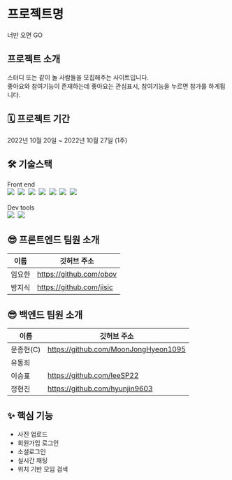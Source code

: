 # 프로젝트명

너만 오면 GO

## 프로젝트 소개

스터디 또는 같이 놀 사람들을 모집해주는 사이트입니다.   
좋아요와 참여기능이 존재하는데 좋아요는 관심표시, 참여기능을 누르면 참가를 하게됩니다.

## 🗓 프로젝트 기간

2022년 10월 20일 ~ 2022년 10월 27일 (1주)

## 🛠 기술스택

Front end<br/> 
<img src="https://img.shields.io/badge/JavaScript-F7DF1E?style=flat-square&logo=javascript&logoColor=black"/>&nbsp;
<img src="https://img.shields.io/badge/Tailwind CSS-06B6D4?style=flat-square&logo=Tailwind CSS&logoColor=white"/>&nbsp;
<img src="https://img.shields.io/badge/React-61DAFB?style=flat-square&logo=React&logoColor=black"/>&nbsp;
<img src="https://img.shields.io/badge/React Router-CA4245?style=flat-square&logo=React Router&logoColor=white"/>&nbsp;
<img src="https://img.shields.io/badge/React Hook Form-EC5990?style=flat-square&logoColor=white"/>&nbsp;
<img src="https://img.shields.io/badge/Axios-5A29E4?style=flat-square&logo=Axios&logoColor=white"/>&nbsp;
<img src="https://img.shields.io/badge/Redux-764ABC?style=flat-square&logo=Redux&logoColor=white"/><br/> 
<br/> 
Dev tools<br/> 
<img src="https://img.shields.io/badge/Visual Studio Code-007ACC?style=flat-square&logo=Visual Studio Code&logoColor=white"/>&nbsp;
<img src="https://img.shields.io/badge/GitHub-181717?style=flat-square&logo=GitHub&logoColor=white"/><br/> 

## 😎 프론트엔드 팀원 소개

|이름|깃허브 주소|
|------|------|
|임요한|https://github.com/obov|
|방지식|https://github.com/jisic|

## 😎 백엔드 팀원 소개
|이름|깃허브 주소|
|------|------|
|문종현(C)|https://github.com/MoonJongHyeon1095|
|유동희||
|이승표|https://github.com/leeSP22|
|정현진|https://github.com/hyunjin9603|

## ✨ 핵심 기능
 - 사진 업로드
 - 회원가입 로그인
 - 소셜로그인
 - 실시간 채팅
 - 위치 기반 모임 검색




